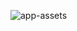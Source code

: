 ![app-assets](https://github.com/AAABingBing/app-assets/assets/53040248/72cbe16b-5b1f-4fbe-8ccb-0be757a9b806)
